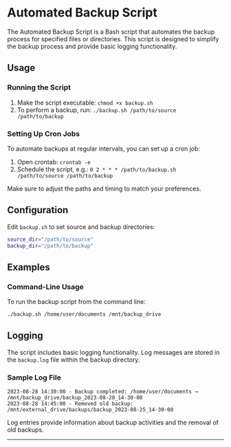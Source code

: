 # Automated Backup Script

The Automated Backup Script is a Bash script that automates the backup process for specified files or directories. This script is designed to simplify the backup process and provide basic logging functionality.

## Usage

### Running the Script

1. Make the script executable: `chmod +x backup.sh`
2. To perform a backup, run: `./backup.sh /path/to/source /path/to/backup`

### Setting Up Cron Jobs

To automate backups at regular intervals, you can set up a cron job:

1. Open crontab: `crontab -e`
2. Schedule the script, e.g.: `0 2 * * * /path/to/backup.sh /path/to/source /path/to/backup`

Make sure to adjust the paths and timing to match your preferences.

## Configuration

Edit `backup.sh` to set source and backup directories:

```bash
source_dir="/path/to/source"
backup_dir="/path/to/backup"
```

## Examples

### Command-Line Usage

To run the backup script from the command line:

```bash
./backup.sh /home/user/documents /mnt/backup_drive
```

## Logging

The script includes basic logging functionality. Log messages are stored in the `backup.log` file within the backup directory.

### Sample Log File

```
2023-08-28 14:30:00 - Backup completed: /home/user/documents → /mnt/backup_drive/backup_2023-08-28_14-30-00
2023-08-28 14:45:00 - Removed old backup: /mnt/external_drive/backups/backup_2023-08-25_14-30-00
```

Log entries provide information about backup activities and the removal of old backups.

---
